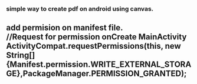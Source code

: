 <h3> simple way to create pdf on android  using canvas.</h3>

<h2>add permision on manifest file. 
<uses-permission android:name="android.permission.WRITE_EXTERNAL_STORAGE"/>
<br>
//Request for permission onCreate MainActivity
 ActivityCompat.requestPermissions(this, new String[]{Manifest.permission.WRITE_EXTERNAL_STORAGE},PackageManager.PERMISSION_GRANTED);
</h2>

